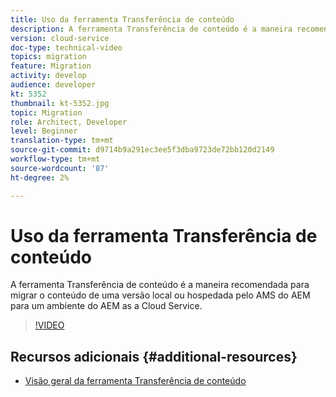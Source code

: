 ```yaml
---
title: Uso da ferramenta Transferência de conteúdo
description: A ferramenta Transferência de conteúdo é a maneira recomendada para migrar o conteúdo de uma versão local ou hospedada pelo AMS do AEM para um ambiente do AEM as a Cloud Service.
version: cloud-service
doc-type: technical-video
topics: migration
feature: Migration
activity: develop
audience: developer
kt: 5352
thumbnail: kt-5352.jpg
topic: Migration
role: Architect, Developer
level: Beginner
translation-type: tm+mt
source-git-commit: d9714b9a291ec3ee5f3dba9723de72bb120d2149
workflow-type: tm+mt
source-wordcount: '87'
ht-degree: 2%

---
```



# Uso da ferramenta Transferência de conteúdo

A ferramenta Transferência de conteúdo é a maneira recomendada para migrar o conteúdo de uma versão local ou hospedada pelo AMS do AEM para um ambiente do AEM as a Cloud Service.

>[!VIDEO](https://video.tv.adobe.com/v/35460/?quality=12&learn=on)

## Recursos adicionais {#additional-resources}

* [Visão geral da ferramenta Transferência de conteúdo](https://docs.adobe.com/content/help/en/experience-manager-cloud-service/moving/cloud-migration/content-transfer-tool/overview-content-transfer-tool.html)
